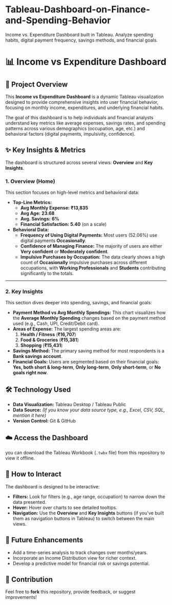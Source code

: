 # Tableau-Dashboard-on-Finance-and-Spending-Behavior
Income vs. Expenditure Dashboard built in Tableau. Analyze spending habits, digital payment frequency, savings methods, and financial goals.
# 📊 Income vs Expenditure Dashboard

## 🎯 Project Overview

This **Income vs Expenditure Dashboard** is a dynamic Tableau visualization designed to provide comprehensive insights into user financial behavior, focusing on monthly income, expenditures, and underlying financial habits.

The goal of this dashboard is to help individuals and financial analysts understand key metrics like average expenses, savings rates, and spending patterns across various demographics (occupation, age, etc.) and behavioral factors (digital payments, impulsivity, confidence).

## ✨ Key Insights & Metrics

The dashboard is structured across several views: **Overview** and **Key Insights**.

### 1. Overview (Home)

This section focuses on high-level metrics and behavioral data:

* **Top-Line Metrics:**
    * **Avg Monthly Expense:** **₹13,835**
    * **Avg Age:** **23.68**
    * **Avg. Savings:** **6%**
    * **Financial Satisfaction:** **5.40** (on a scale)
* **Behavioral Data:**
    * **Frequency of Using Digital Payments:** Most users (52.06%) use digital payments **Occasionally**.
    * **Confidence of Managing Finance:** The majority of users are either **Very confident** or **Moderately confident**.
    * **Impulsive Purchases by Occupation:** The data clearly shows a high count of **Occasionally** impulsive purchases across different occupations, with **Working Professionals** and **Students** contributing significantly to the totals. 
---

### 2. Key Insights

This section dives deeper into spending, savings, and financial goals:

* **Payment Method vs Avg Monthly Spendings:** This chart visualizes how the **Average Monthly Spending** changes based on the payment method used (e.g., Cash, UPI, Credit/Debit card).
* **Areas of Expense:** The largest spending areas are:
    1.  **Health / Fitness** (**₹16,707**)
    2.  **Food & Groceries** (**₹15,381**)
    3.  **Shopping** (**₹15,431**)
* **Savings Method:** The primary saving method for most respondents is a **Bank savings account**.
* **Financial Goals:** Users are segmented based on their financial goals: **Yes, both short & long-term**, **Only long-term**, **Only short-term**, or **No goals right now**.

## 🛠️ Technology Used

* **Data Visualization:** Tableau Desktop / Tableau Public
* **Data Source:** *(If you know your data source type, e.g., Excel, CSV, SQL, mention it here)*
* **Version Control:** Git & GitHub

## ☁️ Access the Dashboard

 you can download the Tableau Workbook (`.twbx` file) from this repository to view it offline.

## 🔑 How to Interact

The dashboard is designed to be interactive:

* **Filters:** Look for filters (e.g., age range, occupation) to narrow down the data presented.
* **Hover:** Hover over charts to see detailed tooltips.
* **Navigation:** Use the **Overview** and **Key Insights** buttons (if you've built them as navigation buttons in Tableau) to switch between the main views.

## 🚀 Future Enhancements

* Add a time-series analysis to track changes over months/years.
* Incorporate an Income Distribution view for richer context.
* Develop a predictive model for financial risk or savings potential.

## 🤝 Contribution

Feel free to **fork** this repository, provide feedback, or suggest improvements!

